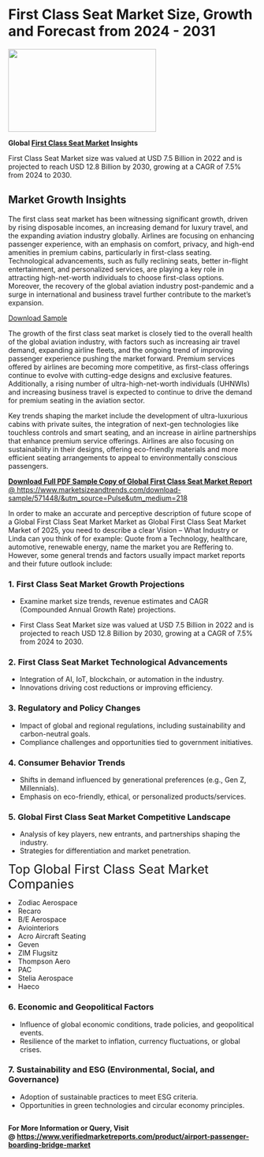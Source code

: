 <H1>First Class Seat Market Size, Growth and Forecast from 2024 - 2031</H1><img class="aligncenter size-medium wp-image-584254" src="https://thirdeyenews.in/wp-content/uploads/2024/09/Global-Market-Research-300x168.jpeg" alt="" width="300" height="168" /><p><strong>Global&nbsp;<a href="https://www.marketsizeandtrends.com/download-sample/571448/&amp;utm_source=Pulse&amp;utm_medium=218">First Class Seat Market</a> Insights</strong></p><p>First Class Seat Market size was valued at USD 7.5 Billion in 2022 and is projected to reach USD 12.8 Billion by 2030, growing at a CAGR of 7.5% from 2024 to 2030.</p><p><h2>Market Growth Insights</h2> <p>The first class seat market has been witnessing significant growth, driven by rising disposable incomes, an increasing demand for luxury travel, and the expanding aviation industry globally. Airlines are focusing on enhancing passenger experience, with an emphasis on comfort, privacy, and high-end amenities in premium cabins, particularly in first-class seating. Technological advancements, such as fully reclining seats, better in-flight entertainment, and personalized services, are playing a key role in attracting high-net-worth individuals to choose first-class options. Moreover, the recovery of the global aviation industry post-pandemic and a surge in international and business travel further contribute to the market’s expansion.</p> <p><a href="#">Download Sample</a></p> <p>The growth of the first class seat market is closely tied to the overall health of the global aviation industry, with factors such as increasing air travel demand, expanding airline fleets, and the ongoing trend of improving passenger experience pushing the market forward. Premium services offered by airlines are becoming more competitive, as first-class offerings continue to evolve with cutting-edge designs and exclusive features. Additionally, a rising number of ultra-high-net-worth individuals (UHNWIs) and increasing business travel is expected to continue to drive the demand for premium seating in the aviation sector.</p> <p>Key trends shaping the market include the development of ultra-luxurious cabins with private suites, the integration of next-gen technologies like touchless controls and smart seating, and an increase in airline partnerships that enhance premium service offerings. Airlines are also focusing on sustainability in their designs, offering eco-friendly materials and more efficient seating arrangements to appeal to environmentally conscious passengers.</p> <p><a href="#"></p><p><span class=""><strong>Download Full PDF Sample Copy of Global First Class Seat Market Report</strong> @ <a href="https://www.marketsizeandtrends.com/download-sample/571448/&amp;utm_source=Pulse&amp;utm_medium=218" target="_blank">https://www.marketsizeandtrends.com/download-sample/571448/&amp;utm_source=Pulse&amp;utm_medium=218</a></span></p><p>In order to make an accurate and perceptive description of future scope of a Global&nbsp;First Class Seat Market Market as Global&nbsp;First Class Seat Market Market of 2025, you need to describe a clear Vision &ndash; What Industry or Linda can you think of for example: Quote from a Technology, healthcare, automotive, renewable energy, name the market you are Reffering to. However, some general trends and factors usually impact market reports and their future outlook include:</p><h3>1.&nbsp;<strong>First Class Seat Market Growth Projections</strong></h3><ul><li>Examine market size trends, revenue estimates and CAGR (Compounded Annual Growth Rate) projections.</li><li><p>First Class Seat Market size was valued at USD 7.5 Billion in 2022 and is projected to reach USD 12.8 Billion by 2030, growing at a CAGR of 7.5% from 2024 to 2030.</p></li></ul><h3>2.&nbsp;<strong>First Class Seat Market Technological Advancements</strong></h3><ul><li>Integration of AI, IoT, blockchain, or automation in the industry.</li><li>Innovations driving cost reductions or improving efficiency.</li></ul><h3>3.&nbsp;<strong>Regulatory and Policy Changes</strong></h3><ul><li>Impact of global and regional regulations, including sustainability and carbon-neutral goals.</li><li>Compliance challenges and opportunities tied to government initiatives.</li></ul><h3>4.&nbsp;<strong>Consumer Behavior Trends</strong></h3><ul><li>Shifts in demand influenced by generational preferences (e.g., Gen Z, Millennials).</li><li>Emphasis on eco-friendly, ethical, or personalized products/services.</li></ul><h3>5.&nbsp;<strong>Global First Class Seat Market Competitive Landscape</strong></h3><ul><li>Analysis of key players, new entrants, and partnerships shaping the industry.</li><li>Strategies for differentiation and market penetration.</li></ul><p data-pm-slice="1 1 []"><span style="color: inherit; font-family: inherit; font-size: 25px;">Top Global First Class Seat Market Companies</span></p><div class="" data-test-id=""><p><li>Zodiac Aerospace</li><li> Recaro</li><li> B/E Aerospace</li><li> Aviointeriors</li><li> Acro Aircraft Seating</li><li> Geven</li><li> ZIM Flugsitz</li><li> Thompson Aero</li><li> PAC</li><li> Stelia Aerospace</li><li> Haeco</li></p></div><h3>6.&nbsp;<strong>Economic and Geopolitical Factors</strong></h3><ul><li>Influence of global economic conditions, trade policies, and geopolitical events.</li><li>Resilience of the market to inflation, currency fluctuations, or global crises.</li></ul><h3>7.&nbsp;<strong>Sustainability and ESG (Environmental, Social, and Governance)</strong></h3><ul><li>Adoption of sustainable practices to meet ESG criteria.</li><li>Opportunities in green technologies and circular economy principles.</li></ul><h2><strong style="font-size: 14px;">For More Information or Query, Visit @&nbsp;</strong><a style="background-color: #ffffff; font-size: 14px;" href="https://www.marketsizeandtrends.com/report/first-class-seat-market/" target="_blank">https://www.verifiedmarketreports.com/product/airport-passenger-boarding-bridge-market</a></h2>
